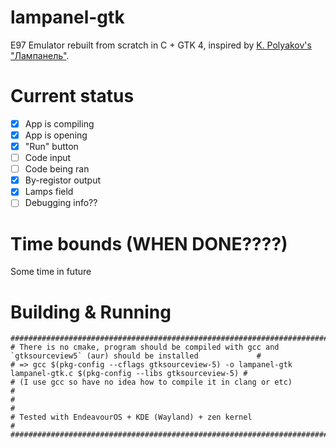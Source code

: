 # lampanel-gtk
E97 Emulator rebuilt from scratch in C + GTK 4, inspired by [K. Polyakov's "Лампанель"](https://kpolyakov.spb.ru/prog/lamp.htm).

# Current status

- [x] App is compiling
- [x] App is opening
- [x] "Run" button
- [ ] Code input
- [ ] Code being ran
- [x] By-registor output
- [x] Lamps field
- [ ] Debugging info??

# Time bounds (WHEN DONE????)
Some time in future

# Building & Running
```
#####################################################################################################################
# There is no cmake, program should be compiled with gcc and `gtksourceview5` (aur) should be installed             #
# => gcc $(pkg-config --cflags gtksourceview-5) -o lampanel-gtk lampanel-gtk.c $(pkg-config --libs gtksourceview-5) #
# (I use gcc so have no idea how to compile it in clang or etc)                                                     #
#                                                                                                                   #
# Tested with EndeavourOS + KDE (Wayland) + zen kernel                                                              #
#####################################################################################################################
```

